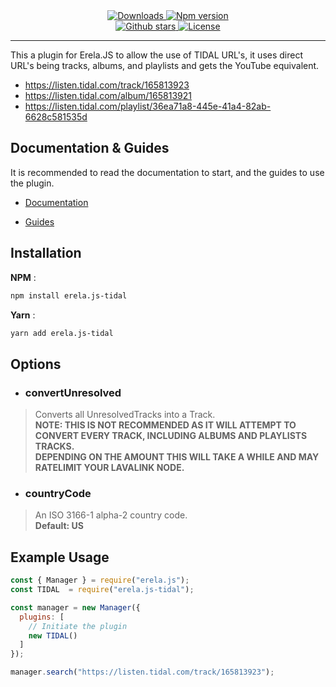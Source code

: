 <div align = "center">
<a href="https://www.npmjs.com/package/erela.js-tidal">
<img src="https://img.shields.io/npm/dw/erela.js-tidal?color=CC3534&logo=npm&style=for-the-badge" alt="Downloads">
</a>

<a href="https://www.npmjs.com/package/erela.js-tidal">
<img src="https://img.shields.io/npm/v/erela.js-tidal?color=red&label=Version&logo=npm&style=for-the-badge" alt="Npm version">
</a>
<br>

<a href="https://github.com/WearifulCupid0/erela.js-tidal">
<img src="https://img.shields.io/github/stars/wearifulcupid0/erela.js-tidal?color=333&logo=github&style=for-the-badge" alt="Github stars">
</a>

<a href="https://github.com/WearifulCupid0/erela.js-tidal/blob/master/LICENSE">
<img src="https://img.shields.io/github/license/wearifulcupid0/erela.js-tidal?color=6e5494&logo=github&style=for-the-badge" alt="License">
</a>
<hr>
</div>
This a plugin for Erela.JS to allow the use of TIDAL URL's, it uses direct URL's being tracks, albums, and playlists and gets the YouTube equivalent.

- https://listen.tidal.com/track/165813923
- https://listen.tidal.com/album/165813921
- https://listen.tidal.com/playlist/36ea71a8-445e-41a4-82ab-6628c581535d

## Documentation & Guides

It is recommended to read the documentation to start, and the guides to use the plugin.

- [Documentation](https://erelajs-docs.netlify.app/docs/gettingstarted.html 'Erela.js Documentation') 

- [Guides](https://erelajs-docs.netlify.app/guides/introduction.html 'Erela.js Guides')

## Installation

**NPM** :
```sh
npm install erela.js-tidal
```

**Yarn** :
```sh
yarn add erela.js-tidal
```

## Options
- ### convertUnresolved
> Converts all UnresolvedTracks into a Track. \
> **NOTE: THIS IS NOT RECOMMENDED AS IT WILL ATTEMPT TO CONVERT EVERY TRACK, INCLUDING ALBUMS AND PLAYLISTS TRACKS.** \
> **DEPENDING ON THE AMOUNT THIS WILL TAKE A WHILE AND MAY RATELIMIT YOUR LAVALINK NODE.**

- ### countryCode
> An ISO 3166-1 alpha-2 country code. \
> **Default: US**

## Example Usage

```javascript
const { Manager } = require("erela.js");
const TIDAL  = require("erela.js-tidal");

const manager = new Manager({
  plugins: [
    // Initiate the plugin
    new TIDAL()
  ]
});

manager.search("https://listen.tidal.com/track/165813923");
```